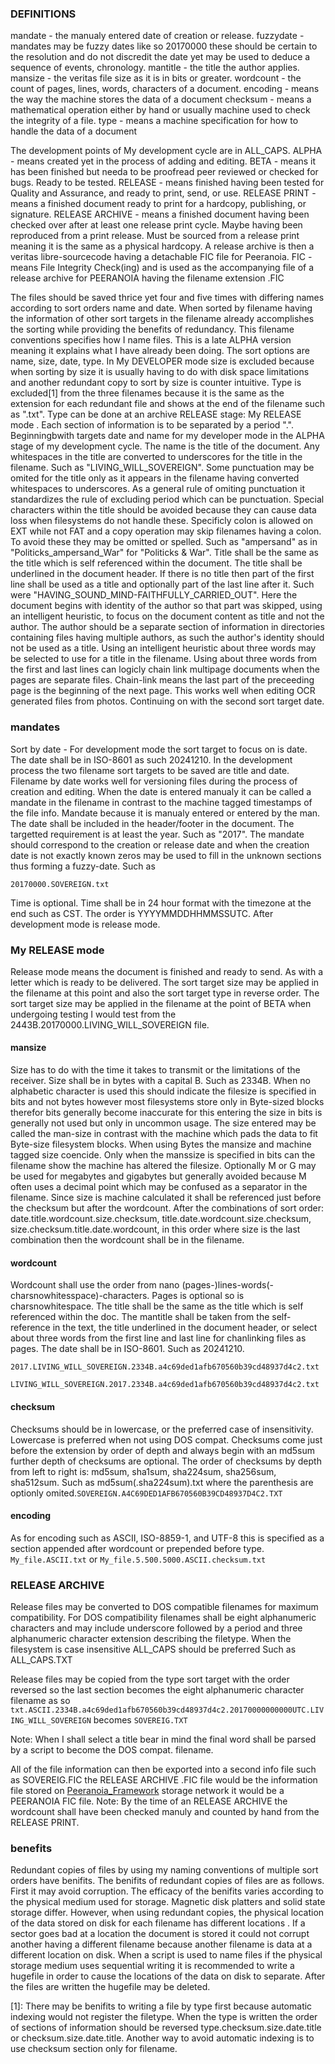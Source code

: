 ### DEFINITIONS
mandate - the manualy entered date of creation or release.
 fuzzydate - mandates may be fuzzy dates like so 20170000 these should be certain to the resolution and do not discredit the date yet may be used to deduce a sequence of events, chronology. 
mantitle - the title the author applies.
mansize - the veritas file size as it is in bits or greater.
wordcount - the count of pages, lines, words, characters of a document.
encoding - means the way the machine stores the data of a document
checksum - means a mathematical operation either by hand or usually machine used to check the integrity of a file.
type - means a machine specification for how to handle the data of a document


The development points of My development cycle are in ALL_CAPS.
ALPHA - means created yet in the process of adding and editing.
BETA - means it has been finished but needa to be proofread peer reviewed or checked for bugs. Ready to be tested.
RELEASE - means finished having been tested for Quality and Assurance, and ready to print, send, or use.
RELEASE PRINT - means a finished document ready to print for a hardcopy, publishing, or signature. 
RELEASE ARCHIVE - means a finished document having been checked over after at least one release print cycle. Maybe having been reproduced from a print release. Must be sourced from a release print meaning it is the same as a physical hardcopy. A release archive is then a veritas libre-sourcecode having a detachable FIC file for Peeranoia. 
FIC - means File Integrity Check(ing) and is used as the accompanying file of a release archive for PEERANOIA having the filename extension .FIC

The files should be saved thrice yet four and five times with differing names according to sort orders name and date. When sorted by filename having the information of other sort targets in the filename already accomplishes the sorting while providing the benefits of redundancy. This filename conventions specifies how I name files. This is a late ALPHA version meaning it explains what I have already been doing. The sort options are name, size, date, type.  In My DEVELOPER mode size is excluded because when sorting by size it is usually having to do with disk space limitations and another redundant copy to sort by size is counter intuitive. Type is excluded[1] from the three filenames because it is the same as the extension for each redundant file and shows at the end of the filename such as ".txt". Type can be done at an archive RELEASE stage: My RELEASE mode . Each section of information is to be separated by a period ".". Beginningbwith targets date and name for my developer mode in the ALPHA stage of my development cycle.  The name is the title of the document. Any whitespaces in the title are converted to underscores for the title in the filename. Such as "LIVING_WILL_SOVEREIGN". Some punctuation may be omited for the title only as it appears in the filename having converted whitespaces to underscores. As a general rule of omiting punctuation it standardizes the rule of excluding period which can be punctuation. Special characters within the title should be avoided because they can cause data loss when filesystems do not handle these. Specificly colon is allowed on EXT while not FAT and a copy operation may skip filenames having a colon. To avoid these they may be omitted or spelled. Such as "ampersand" as in "Politicks_ampersand_War" for "Politicks & War". Title shall be the same as the title which is self referenced within the document. The title shall be underlined in the document header. If there is no title then part of the first line shall be used as a title and optionally part of the last line after it. Such were "HAVING_SOUND_MIND-FAITHFULLY_CARRIED_OUT". Here the document begins with identity of the author so that part was skipped, using an intelligent heuristic, to focus on the document content as title and not the author. The author should be a separate section of information in directories containing files having multiple authors, as such the author's identity should not be used as a title. Using an intelligent heuristic about three words may be selected to use for a title in the filename. Using about three words from the first and last lines can logicly chain link multipage documents when the pages are separate files. Chain-link means the last part of the preceeding page is the beginning of the next page. This works well when editing OCR generated files from photos. Continuing on with the second sort target date. 
### mandates
Sort by date - For development mode the sort target to focus on is date. The date shall be in ISO-8601 as such 20241210. In the development process the two filename sort targets to be saved are title and date. Filename by date works well for versioning files during the process of creation and editing. When the date is entered manualy it can be called a mandate in the filename in contrast to the machine tagged timestamps of the file info. Mandate because it is manualy entered or entered by the man. The date shall be included in the header/footer in the document. The targetted requirement is at least the year. Such as "2017". The mandate should correspond to the creation or release date and when the creation date is not exactly known zeros may be used to fill in the unknown sections thus forming a fuzzy-date. Such as 
```
20170000.SOVEREIGN.txt
```
Time is optional. Time shall be in 24 hour format with the timezone at the end such as CST. The order is YYYYMMDDHHMMSSUTC. After development mode is release mode. 
### My RELEASE mode
Release mode means the document is finished and ready to send. As with a letter which is ready to be delivered. The sort target size may be applied in the filename at this point and also the sort target type in reverse order.
 The sort target size may be applied in the filename at the point of BETA when undergoing testing I would test from the 2443B.20170000.LIVING_WILL_SOVEREIGN file.
#### mansize
Size has to do with the time it takes to transmit or the limitations of the receiver. Size shall be in bytes with a capital B. Such as 2334B. When no alphabetic character is used this should indicate the filesize is specified in bits and not bytes however most filesystems store only in Byte-sized blocks therefor bits generally become inaccurate for this entering the size in bits is generally not used but only in uncommon usage. The size entered may be called the man-size in contrast with the machine which pads the data to fit Byte-size filesystem blocks. When using Bytes the mansize and machine tagged size coencide. Only when the manssize is specified in bits can the filename show the machine has altered the filesize. Optionally M or G may be used for megabytes and gigabytes but generally avoided because M often uses a decimal point which may be confused as a separator in the filename. Since size is machine calculated it shall be referenced just before the checksum but after the wordcount. After the combinations of sort order: date.title.wordcount.size.checksum, title.date.wordcount.size.checksum, size.checksum.title.date.wordcount, in this order where size is the last combination then the wordcount shall be in the filename.
#### wordcount
Wordcount shall use the order from nano (pages-)lines-words(-charsnowhitesspace)-characters. Pages is optional so is charsnowhitespace. The title shall be the same as the title which is self referenced within the doc. The mantitle shall be taken from the self-reference in the text, the title underlined in the document header, or select about three words from the first line and last line for chanlinking files as pages. The date shall be in ISO-8601. Such as 20241210.

```2017.LIVING_WILL_SOVEREIGN.2334B.a4c69ded1afb670560b39cd48937d4c2.txt```

```LIVING_WILL_SOVEREIGN.2017.2334B.a4c69ded1afb670560b39cd48937d4c2.txt```
#### checksum
Checksums should be in lowercase, or the preferred case of insensitivity. Lowercase is preferred when not using DOS compat. Checksums come just before the extension by order of depth and always begin with an md5sum further depth of checksums are optional. The order of checksums by depth from left to right is: md5sum, sha1sum, sha224sum, sha256sum, sha512sum. Such as md5sum(.sha224sum).txt where the parenthesis are optionly omited.```SOVEREIGN.A4C69DED1AFB670560B39CD48937D4C2.TXT```

#### encoding
As for encoding such as ASCII, ISO-8859-1, and UTF-8 this is specified as a section appended after wordcount or prepended before type. ```My_file.ASCII.txt``` or ```My_file.5.500.5000.ASCII.checksum.txt```

### RELEASE ARCHIVE
Release files may be converted to DOS compatible filenames for maximum compatibility. For DOS compatibility filenames shall be eight alphanumeric characters and may include underscore followed by a period and three alphanumeric character extension describing the filetype. When the filesystem is case insensitive ALL_CAPS should be preferred Such as ALL_CAPS.TXT

Release files may be copied from the type sort target with the order reversed so the last section becomes the eight alphanumeric character filename as so
```txt.ASCII.2334B.a4c69ded1afb670560b39cd48937d4c2.20170000000000UTC.LIVING_WILL_SOVEREIGN``` becomes ```SOVEREIG.TXT```

Note: When I shall select a title bear in mind the final word shall be parsed by a script to become the DOS compat. filename. 

All of the file information can then be exported into a second info file such as SOVEREIG.FIC the RELEASE ARCHIVE .FIC file would be the information file stored on [Peeranoia_Framework](https://github.com/freedom-foundation/Peeranoia_Framework) storage network it would be a PEERANOIA FIC file.
Note: By the time of an RELEASE ARCHIVE the wordcount shall have been checked manuly and counted by hand from the RELEASE PRINT.
### benefits
Redundant copies of files by using my naming conventions of multiple sort orders have benifits. The benifits of redundant copies of files are as follows. First it may avoid corruption. The efficacy of the benifits varies according to the physical medium used for storage. Magnetic disk platters and solid state storage differ. However, when using redundant copies, the physical location of the data stored on disk for each filename has different locations . If a sector goes bad at a location the document is stored it could not corrupt another having a different filename because another filename is data at a different location on disk. When a script is used to name files if the physical storage medium uses sequential writing it is recommended to write a hugefile in order to cause the locations of the data on disk to separate. After the files are written the hugefile may be deleted.

[1]: There may be benifits to writing a file by type first because automatic indexing would not register the filetype. When the type is written the order of sections of information should be reversed type.checksum.size.date.title or checksum.size.date.title.
 Another way to avoid automatic indexing is to use checksum section only for filename.
